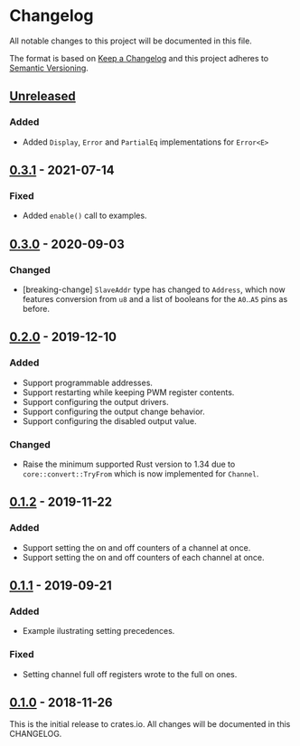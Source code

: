 # Changelog

All notable changes to this project will be documented in this file.

The format is based on [Keep a Changelog](http://keepachangelog.com/en/1.0.0/)
and this project adheres to [Semantic Versioning](http://semver.org/spec/v2.0.0.html).

## [Unreleased]

### Added

- Added `Display`, `Error` and `PartialEq` implementations for `Error<E>`

## [0.3.1] - 2021-07-14

### Fixed
- Added `enable()` call to examples.

## [0.3.0] - 2020-09-03

### Changed

- [breaking-change] `SlaveAddr` type has changed to `Address`, which now
  features conversion from `u8` and a list of booleans for the `A0`..`A5`
  pins as before.

## [0.2.0] - 2019-12-10

### Added

- Support programmable addresses.
- Support restarting while keeping PWM register contents.
- Support configuring the output drivers.
- Support configuring the output change behavior.
- Support configuring the disabled output value.

### Changed

- Raise the minimum supported Rust version to 1.34 due to `core::convert::TryFrom`
  which is now implemented for `Channel`.

## [0.1.2] - 2019-11-22

### Added
- Support setting the on and off counters of a channel at once.
- Support setting the on and off counters of each channel at once.

## [0.1.1] - 2019-09-21

### Added
- Example ilustrating setting precedences.

### Fixed
- Setting channel full off registers wrote to the full on ones.

## [0.1.0] - 2018-11-26

This is the initial release to crates.io. All changes will be documented in this CHANGELOG.

[Unreleased]: https://github.com/eldruin/pwm-pca9685-rs/compare/v0.3.1...HEAD
[0.3.1]: https://github.com/eldruin/pwm-pca9685-rs/compare/v0.3.0...v0.3.1
[0.3.0]: https://github.com/eldruin/pwm-pca9685-rs/compare/v0.2.0...v0.3.0
[0.2.0]: https://github.com/eldruin/pwm-pca9685-rs/compare/v0.1.2...v0.2.0
[0.1.2]: https://github.com/eldruin/pwm-pca9685-rs/compare/v0.1.1...v0.1.2
[0.1.1]: https://github.com/eldruin/pwm-pca9685-rs/compare/v0.1.0...v0.1.1
[0.1.0]: https://github.com/eldruin/pwm-pca9685-rs/releases/tag/v0.1.0
